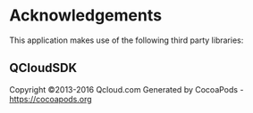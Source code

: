 # Acknowledgements
This application makes use of the following third party libraries:

## QCloudSDK

Copyright ©2013-2016 Qcloud.com
Generated by CocoaPods - https://cocoapods.org
